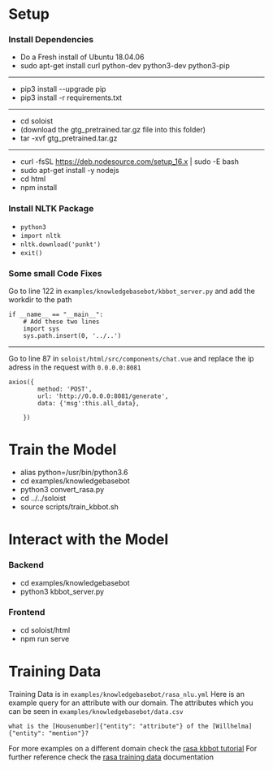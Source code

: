 # Setup
### Install Dependencies
- Do a Fresh install of Ubuntu 18.04.06
- sudo apt-get install curl python-dev python3-dev python3-pip
---
- pip3 install --upgrade pip
- pip3 install -r requirements.txt
---
- cd soloist
- (download the gtg_pretrained.tar.gz file into this folder)
- tar -xvf gtg_pretrained.tar.gz
---
- curl -fsSL https://deb.nodesource.com/setup_16.x | sudo -E bash
- sudo apt-get install -y nodejs
- cd html
- npm install

### Install NLTK Package
- `python3`
- `import nltk`
- `nltk.download('punkt')` 
- `exit()`

### Some small Code Fixes
Go to line 122 in `examples/knowledgebasebot/kbbot_server.py` and add the workdir to the path
```
if __name__ == "__main__":
    # Add these two lines
    import sys
    sys.path.insert(0, '../..')
```
---
Go to line 87 in `soloist/html/src/components/chat.vue` and replace the ip adress in the request with `0.0.0.0:8081`
```
axios({
        method: 'POST',
        url: 'http://0.0.0.0:8081/generate',
        data: {'msg':this.all_data},
        
    })
```
# Train the Model
- alias python=/usr/bin/python3.6
- cd examples/knowledgebasebot
- python3 convert_rasa.py
- cd ../../soloist
- source scripts/train_kbbot.sh

# Interact with the Model
### Backend
- cd examples/knowledgebasebot
- python3 kbbot_server.py
### Frontend
- cd soloist/html
- npm run serve


# Training Data
Training Data is in `examples/knowledgebasebot/rasa_nlu.yml`
Here is an example query for an attribute with our domain. The attributes which you can be seen in `examples/knowledgebasebot/data.csv`
```
what is the [Housenumber]{"entity": "attribute"} of the [Willhelma]{"entity": "mention"}?
```
For more examples on a different domain check the [rasa kbbot tutorial](https://github.com/RasaHQ/rasa/blob/main/examples/knowledgebasebot/data/nlu.yml)
For further reference check the [rasa training data](https://rasa.com/docs/rasa/nlu-training-data/) documentation